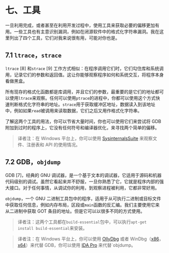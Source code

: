 # 七、工具

一旦利用完成，或者甚至在利用开发过程中，使用工具来获取必要的偏移更加有用。一些工具也有主意识别漏洞，例如在闭源软件中的格式化字符串漏洞。我在这里列出了四个工具，它们对我来说很有用，可能对你也是。

## 7.1 `ltrace`，`strace`

`ltrace` [8] 和`strace` [9] 工作方式相似：在程序调用它们时，它们勾住库和系统调用，记录它们的参数和返回值。这让你能够观察程序如何和系统交互，将程序本身看做黑盒。

所有现存的格式化函数都是库调用，并且它们的参数，最重要的是它们的地址都可以使用`ltrace`来观察。任何可以使用`ptrace`的进程中，你都可以使用这个方式快速判断格式化字符串的地址。`strace`用于获取缓冲区地址，数据读入到该地址中，例如如果`read`被调用来读取数据，它们之后又用作格式化字符串。

了解这两个工具的用法，你可以节省大量时间，你也可以使用它们来尝试将 GDB 附加到过时的程序上，它没有任何符号和编译器优化，来寻找两个简单的偏移。

> 译者注：在 Windows 平台上，你可以使用 [SysinternalsSuite](https://technet.microsoft.com/en-us/sysinternals/bb842062.aspx) 来观察文件、注册表和 API 的使用情况。

## 7.2 GDB，`objdump`

GDB [7]，经典的 GNU 调试器，是一个基于文本的调试器，它适用于源码和机器代码级别的调试。虽然它看起来并不舒服，一旦你熟悉了它，它就是程序内部的强大接口。对于任何事情，从调试你的利用，到观察进程被利用，它都非常好用。

`objdump`，一个 GNU 二进制工具包中的程序，适用于从可执行二进制或目标文件中获取任何信息，例如内存布局，区段或`main`函数的反汇编。我们主要使用它来从二进制中获取 GOT 条目的地址。但是它可以以很多不同的方式使用。

> 译者注：这两个工具都在`build-essential`包中，可以执行`apt-get install build-essential`来安装。

> 译者注：在 Windows 平台上，你可以使用 [OllyDbg](http://down.52pojie.cn/Tools/Debuggers/OllyDbg%20v2.01.zip) 或者 WinDbg（[x86](http://down.52pojie.cn/Tools/Debuggers/Windbg_x86_6.12.2.633.rar)，[x64](http://down.52pojie.cn/Tools/Debuggers/Windbg_amd64_6.12.2.633.rar)）来代替 GDB，你可以使用 [IDA Pro](http://down.52pojie.cn/Tools/Disassemblers/IDA%20Pro%20Advanced%205.5%20with%20Hex-Rays%201.1.rar) 来代替`objdump。
